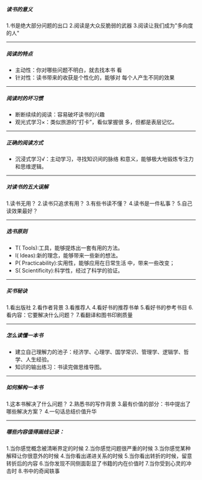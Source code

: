 ##### 读书的意义
1.书是绝大部分问题的出口
2.阅读是大众反脆弱的武器
3.阅读让我们成为"多向度的人"

---

##### 阅读的特点
+ 主动性：你对哪些问题不明白，就去找本书
看
+ 针对性：读书带来的收获是个性化的，能够对
每个人产生不同的效果

---

##### 阅读时的坏习惯

+ 断断续续的阅读：容易破坏读书的兴趣
+ 观光式学习×：类似旅游的“打卡”，看似掌握很
多，但都是表层记忆。

---

##### 正确的阅读方式

+ 沉浸式学习√：主动学习，寻找知识间的脉络
和意义，能够极大地锻炼专注力和思维逻辑。

---

##### 对读书的五大误解
1.读书无用？
2.读书只追求有用？
3.有些书读不懂？
4.读书是一件私事？
5.自己读效果最好？

---

##### 选书原则
+ T( Tools):工具，能够提炼出一套有用的方法。
+ I( ldeas):新的理念，能够带来一些新的想法。
+ P( Practicability):实用性，能够应用在日常生活
中，带来一些改变；
+ S( Scientificity):科学性，经过了科学的验证。

---

##### 买书秘诀
1.看出版社
2.看作者背景
3.看推荐人
4.看好书的推荐书单
5.看好书的参考书目
6.看内容：它要解决什么问题？
7.看翻译和图书印刷质量

---

##### 怎么读懂一本书
+ 建立自己理解力的池子：经济学、心理学、国学常识、管理学、逻辑学、哲学、人生经验。
+ 知识的输出练习：书读完做思维导图。

---

##### 如何解构一本书
1.这本书解决了什么问题？
2.熟悉书的写作背景
3.最有价值的部分：书中提出了哪些解决方案？
4.一句话总结价值升华

---

##### 哪些内容值得画线记录：
1.当你感觉概念被清晰界定的时候
2.当你感觉问题很严重的时候
3.当你感觉某种解释让你很意外的时候
4.当你看出递进关系的时候
5.当你看出转折的时候，留意转折后的内容
6.当你发现不同侧面彰显了书籍的内在价值时
7.当你受到心灵的冲击时
8.书中的奇闻轶事